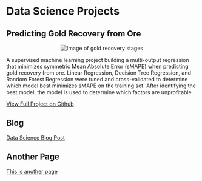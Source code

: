 # Data Science Projects

## Predicting Gold Recovery from Ore

<p align="center">
  <img src="https://github.com/kellyshreeve/kellyshreeve.github.io/blob/main/images/gold_recovery.png" 
  alt="Image of gold recovery stages">
</p>

A supervised machine learning project building a multi-output regression that minimizes symmetric Mean Absolute Error (sMAPE) when predicting gold recovery from ore. Linear Regression, Decision Tree Regression, and Random Forest Regression were tuned and cross-validated to determine which model best minimizes sMAPE on the training set. After identifying the best model, the model is used to determine which factors are unprofitable.

[View Full Project on Github](https://github.com/kellyshreeve/gold-recovery)

## Blog
[Data Science Blog Post](https://kellyshreeve.github.io/2023/08/03/Data-Science-Post.html)

## Another Page
[This is another page](https://kellyshreeve.github.io/another_page)
